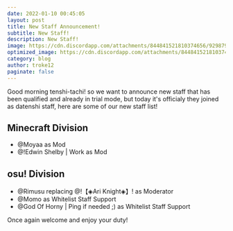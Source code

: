 ```yaml
---
date: 2022-01-10 00:45:05
layout: post
title: New Staff Announcement!
subtitle: New Staff!
description: New Staff!
image: https://cdn.discordapp.com/attachments/844841521810374656/929879694243950642/new_staff.png
optimized_image: https://cdn.discordapp.com/attachments/844841521810374656/929879694243950642/new_staff.png
category: blog
author: troke12
paginate: false
---
```

Good morning tenshi-tachi! so we want to announce new staff that has been qualified and already in trial mode, but today it's officialy they joined as datenshi staff, here are some of our new staff list!

## Minecraft Division
- @Moyaa as Mod
- @!Edwin Shelby | Work as Mod

## osu! Division
- @Rimusu replacing @!【◈Ari Knight◈】! as Moderator
- @Momo as Whitelist Staff Support
- @God Of Horny | Ping if needed ;)  as Whitelist Staff Support


Once again welcome and enjoy your duty! 
